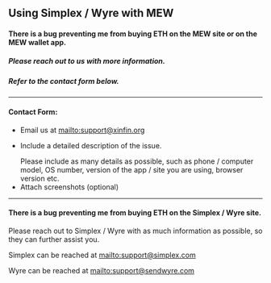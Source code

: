 ## Using Simplex / Wyre with MEW

#### There is a bug preventing me from buying ETH on the MEW site or on the MEW wallet app.

##### Please reach out to us with more information.

##### Refer to the contact form below.

***

#### Contact Form:

* Email us at <mailto:support@xinfin.org>
* <p>Include a detailed description of the issue.</p>
  <note>Please include as many details as possible, such as phone / computer model, OS number, version of the app / site you are using, browser version etc.</note>
* Attach screenshots (optional)

***

#### There is a bug preventing me from buying ETH on the Simplex / Wyre site.

Please reach out to Simplex / Wyre with as much information as possible, so they can further assist you.

Simplex can be reached at <mailto:support@simplex.com>

Wyre can be reached at <mailto:support@sendwyre.com>
